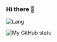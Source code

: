 ### Hi there 👋

<!-- [![yaofanghao's GitHub stats](https://github-readme-stats.vercel.app/api?username=yaofanghao)](https://github.com/anuraghazra/github-readme-stats&show_icons=true&theme=onedark) -->

![Lang](https://github-readme-stats.vercel.app/api/top-langs/?username=yaofanghao&layout=compact&title_color=990000&hide=javascript,html,css)   

![My GitHub stats](https://github-readme-stats.vercel.app/api/?username=yaofanghao&show_icons=true&title_color=fff&icon_color=79ff97&text_color=9f9f9f&bg_color=151515&hide=contribs,issues)


<!-- [![yaofanghao's Github Activity Graph](https://github-readme-activity-graph.cyclic.app/graph?username=yaofanghao&custom_title=YaoFanghao's%20GitHub%20Activity%20Graph&bg_color=ffffff&color=5079fa&line=5079ff&point=5079fa&area=true&hide_border=false)](https://github.com/ashutosh00710/github-readme-activity-graph)
 -->

